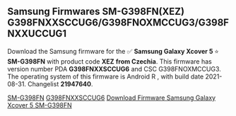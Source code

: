 <h2>Samsung Firmwares SM-G398FN(XEZ) G398FNXXSCCUG6/G398FNOXMCCUG3/G398FNXXUCCUG1</h2>
Download the Samsung firmware for the ✅ <strong>Samsung Galaxy Xcover 5 </strong> ⭐ <strong>SM-G398FN</strong> with product code <strong>XEZ</strong> <strong> from Czechia</strong>. This firmware has version number PDA <strong>G398FNXXSCCUG6</strong> and CSC G398FNOXMCCUG3. The operating system of this firmware is Android R , with build date 2021-08-31. Changelist <strong>21947640</strong>.


[SM-G398FN](https://samfirm.shop/samsung/model/SM-G398FN)
[G398FNXXSCCUG6](https://samfirm.shop/samsung/pda/G398FNXXSCCUG6)
[Download Firmware Samsung Galaxy Xcover 5 SM-G398FN](https://samfirm.shop/samsung/firmware/452068)
